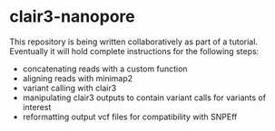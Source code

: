 # clair3-nanopore

This repository is being written collaboratively as part of a tutorial.
Eventually it will hold complete instructions for the following steps:

- concatenating reads with a custom function
- aligning reads with minimap2
- variant calling with clair3
- manipulating clair3 outputs to contain variant calls for variants of interest
- reformatting output vcf files for compatibility with SNPEff
